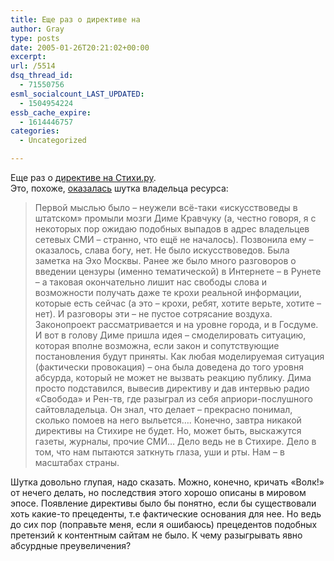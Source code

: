 ```yaml
---
title: Еще раз о директиве на
author: Gray
type: posts
date: 2005-01-26T20:21:02+00:00
excerpt:
url: /5514
dsq_thread_id:
  - 71550756
esml_socialcount_LAST_UPDATED:
  - 1504954224
essb_cache_expire:
  - 1614446757
categories:
  - Uncategorized

---
```








Еще раз о <a href="http://www.searchengines.ru/blog/archives/006104.html" target="_blank">директиве на Стихи.ру</a>.  
Это, похоже, <a href="http://www.livejournal.com/users/do_not_dare/38582.html" target="_blank">оказалась</a> шутка владельца ресурса:

> Первой мыслью было &#8211; неужели всё-таки &laquo;искусствоведы в штатском&raquo; промыли мозги Диме Кравчуку (а, честно говоря, я с некоторых пор ожидаю подобных выпадов в адрес владельцев сетевых СМИ &#8211; странно, что ещё не началось). Позвонила ему &#8211; оказалось, слава богу, нет. Не было искусствоведов. Была заметка на Эхо Москвы. Ранее же было много разговоров о введении цензуры (именно тематической) в Интернете &#8211; в Рунете &#8211; а таковая окончательно лишит нас свободы слова и возможности получать даже те крохи реальной информации, которые есть сейчас (а это &#8211; крохи, ребят, хотите верьте, хотите &#8211; нет). И разговоры эти &#8211; не пустое сотрясание воздуха. Законопроект рассматривается и на уровне города, и в Госдуме. И вот в голову Диме пришла идея &#8211; смоделировать ситуацию, которая вполне возможна, если закон и сопутствующие постановления будут приняты. Как любая моделируемая ситуация (фактически провокация) &#8211; она была доведена до того уровня абсурда, который не может не вызвать реакцию публику. Дима просто подставился, вывесив директиву и дав интервью радио &laquo;Свобода&raquo; и Рен-тв, где разыграл из себя априори-послушного сайтовладельца. Он знал, что делает &#8211; прекрасно понимал, сколько помоев на него выльется&#8230;. Конечно, завтра никакой директивы на Стихире не будет. Но, может быть, выскажутся газеты, журналы, прочие СМИ&#8230; Дело ведь не в Стихире. Дело в том, что нам пытаются заткнуть глаза, уши и рты. Нам &#8211; в масштабах страны.

Шутка довольно глупая, надо сказать. Можно, конечно, кричать &#171;Волк!&#187; от нечего делать, но последствия этого хорошо описаны в мировом эпосе. Появление директивы было бы понятно, если бы существовали хоть какие-то прецеденты, т.е фактические основания для нее. Но ведь до сих пор (поправьте меня, если я ошибаюсь) прецедентов подобных претензий к контентным сайтам не было. К чему разыгрывать явно абсурдные преувеличения?